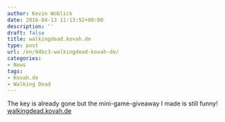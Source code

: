 ```yaml
---
author: Kevin Woblick
date: 2016-04-13 11:13:52+00:00
description: ''
draft: false
title: walkingdead.kovah.de
type: post
url: /en/04bc3-walkingdead-kovah-de/
categories:
- News
tags:
- Kovah.de
- Walking Dead
---
```


The key is already gone but the mini-game-giveaway I made is still funny! [walkingdead.kovah.de](https://walkingdead.kovah.de/)
